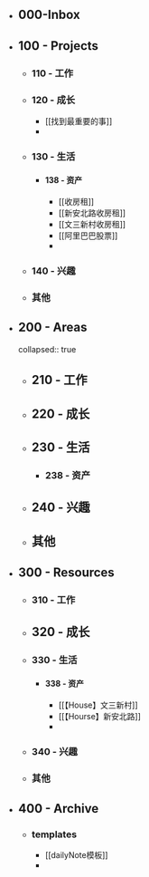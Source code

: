 - ## 000-Inbox
- ## 100 - Projects
	- ### 110 - 工作
	- ### 120 - 成长
		- [[找到最重要的事]]
		-
	- ### 130 - 生活
		- #### 138 - 资产
			- [[收房租]]
			- [[新安北路收房租]]
			- [[文三新村收房租]]
			- [[阿里巴巴股票]]
			-
	- ### 140 - 兴趣
	- ### 其他
- ## 200 - Areas
  collapsed:: true
	- ## 210 - 工作
	- ## 220 - 成长
	- ## 230 - 生活
		- ### 238 - 资产
	- ## 240 - 兴趣
	- ## 其他
- ## 300 - Resources
	- ### 310 - 工作
	- ## 320 - 成长
	- ### 330 - 生活
		- #### 338 - 资产
			- [[【House】文三新村]]
			- [[【Hourse】新安北路]]
			-
	- ### 340 - 兴趣
	- ### 其他
- ## 400 - Archive
	- ### templates
		- [[dailyNote模板]]
		-